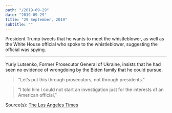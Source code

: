 ```yaml
---
path: "/2019-09-29"
date: "2019-09-29"
title: "29 September, 2019"
subtitle: ""
---
```


President Trump tweets that he wants to meet the whistleblower, as well as the White House official who spoke to the whistleblower, suggesting the official was spying.

<tweet id="1178442759499370496"></tweet>
<tweet id="1178442762284404736"></tweet>
<tweet id="1178442765736333313"></tweet>

---

Yuriy Lutsenko, Former Prosecutor General of Ukraine, insists that he had seen no evidence of wrongdoing by the Biden family that he could pursue.

> "Let’s put this through prosecutors, not through presidents."

> “I told him I could not start an investigation just for the interests of an American official,”

<span class="sources">
Source(s): <a href="https://www.latimes.com/politics/story/2019-09-29/former-ukraine-prosecutor-says-no-wrongdoing-biden" target="_blank" rel="noopener norefferer">The Los Angeles Times</a>
</span>